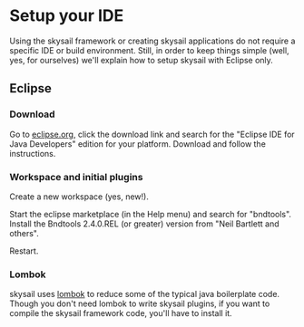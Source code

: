 # Setup your IDE

Using the skysail framework or creating skysail applications do not require a specific IDE or build environment. Still, in order to keep things simple (well, yes, for ourselves) we'll explain how to setup skysail with Eclipse only.

## Eclipse

### Download

Go to [eclipse.org](http://www.eclipse.org), click the download link and search for the "Eclipse IDE for Java Developers" edition for your platform. Download and follow the instructions. 

### Workspace and initial plugins

Create a new workspace (yes, new!).

Start the eclipse marketplace (in the Help menu) and search for "bndtools". Install the Bndtools 2.4.0.REL (or greater) version from "Neil Bartlett and others".

Restart.

### Lombok

skysail uses [lombok](http://www.projectlombok.org) to reduce some of the typical java boilerplate code. Though you don't need lombok to write skysail plugins, if you want to compile the skysail framework code, you'll have to install it.
